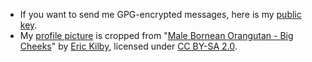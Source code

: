 * If you want to send me GPG-encrypted messages, here is my [public key](https://github.com/xty.gpg).
* My [profile picture](https://github.com/xty.png) is cropped from "[Male Bornean Orangutan - Big Cheeks](https://www.flickr.com/photos/ekilby/12627253363/)" by [Eric Kilby](https://www.flickr.com/photos/ekilby/), licensed under [CC BY-SA 2.0](https://creativecommons.org/licenses/by-sa/2.0/).
